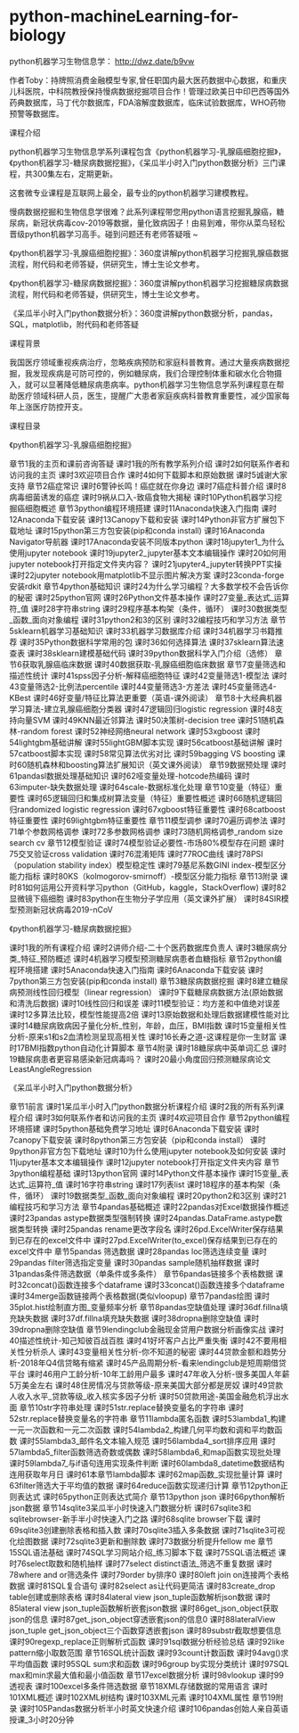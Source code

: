 # python-machineLearning-for-biology
python机器学习生物信息学： http://dwz.date/b9vw


作者Toby：持牌照消费金融模型专家,曾任职国内最大医药数据中心数据，和重庆儿科医院，中科院教授保持慢病数据挖掘项目合作！管理过欧美日中印巴西等国外药典数据库，马丁代尔数据库，FDA溶解度数据库，临床试验数据库，WHO药物预警等数据库。

 

课程介绍

python机器学习生物信息学系列课程包含《python机器学习-乳腺癌细胞挖掘》，《python机器学习-糖尿病数据挖掘》，《呆瓜半小时入门python数据分析》三门课程，共300集左右，定期更新。

这套微专业课程是互联网上最全，最专业的python机器学习建模教程。

慢病数据挖掘和生物信息学很难？此系列课程带您用python语言挖掘乳腺癌，糖尿病，新冠状病毒cov-2019等数据，量化致病因子！由易到难，带你从菜鸟轻松晋级python机器学习高手。碰到问题还有老师答疑哦 ~

《python机器学习-乳腺癌细胞挖掘》：360度讲解python机器学习挖掘乳腺癌数据流程，附代码和老师答疑，供研究生，博士生论文参考。

《python机器学习-糖尿病数据挖掘》：360度讲解python机器学习挖掘糖尿病数据流程，附代码和老师答疑，供研究生，博士生论文参考。

《呆瓜半小时入门python数据分析》：360度讲解python数据分析，pandas，SQL，matplotlib，附代码和老师答疑

 

课程背景

我国医疗领域重视疾病治疗，忽略疾病预防和家庭科普教育。通过大量疾病数据挖掘，我发现疾病是可防可控的，例如糖尿病，我们合理控制体重和碳水化合物摄入，就可以显著降低糖尿病患病率。python机器学习生物信息学系列课程意在帮助医疗领域科研人员，医生，提醒广大患者家庭疾病科普教育重要性，减少国家每年上涨医疗防控开支。

 

课程目录

《python机器学习-乳腺癌细胞挖掘》

章节1我的主页和课前咨询答疑
课时1我的所有教学系列介绍
课时2如何联系作者和访问我的主页
课时3欢迎项目合作
课时4如何下载脚本和原始数据
课时5诚谢大家支持
章节2癌症常识
课时6警钟长鸣！癌症就在你身边
课时7癌症科普介绍
课时8病毒细菌诱发的癌症
课时9祸从口入-致癌食物大揭秘
课时10Python机器学习挖掘癌细胞概述
章节3python编程环境搭建
课时11Anaconda快速入门指南
课时12Anaconda下载安装
课时13Canopy下载和安装
课时14Python非官方扩展包下载地址
课时15python第三方包安装(pip和conda install)
课时16Anaconda Navigator导航器
课时17Anaconda安装不同版本python
课时18jupyter1_为什么使用jupyter notebook
课时19jupyter2_jupyter基本文本编辑操作
课时20如何用jupyter notebook打开指定文件夹内容？
课时21jupyter4_jupyter转换PPT实操
课时22jupyter notebook用matplotlib不显示图片解决方案
课时23conda-forge安装rdkit
章节4python基础知识
课时24为什么学习编程？大多数学校不会告诉你的秘密
课时25python官网
课时26Python文件基本操作
课时27变量_表达式_运算符_值
课时28字符串string
课时29程序基本构架（条件，循环）
课时30数据类型_函数_面向对象编程
课时31python2和3的区别
课时32编程技巧和学习方法
章节5sklearn机器学习基础知识
课时33机器学习数据库介绍
课时34机器学习书籍推荐
课时35Python数据科学常用的包
课时36如何选择算法
课时37sklearn算法速查表
课时38sklearn建模基础代码
课时39python数据科学入门介绍（选修）
章节6获取乳腺癌临床数据
课时40数据获取-乳腺癌细胞临床数据
章节7变量筛选和描述性统计
课时41spss因子分析-解释癌细胞特征
课时42变量筛选1-模型法
课时43变量筛选2-比例法percentile
课时44变量筛选3-方差法
课时45变量筛选4-KBest
课时46好变量/特征比算法更重要（英语-课外阅读）
章节8十大经典机器学习算法-建立乳腺癌细胞分类器
课时47逻辑回归logistic regression
课时48支持向量SVM
课时49KNN最近邻算法
课时50决策树-decision tree
课时51随机森林-random forest
课时52神经网络neural network
课时53xgboost
课时54lightgbm基础讲解
课时55lightGBM脚本实现
课时56catboost基础讲解
课时57catboost脚本实现
课时58常见算法优劣对比
课时59bagging VS boosting
课时60随机森林和boosting算法扩展知识（英文课外阅读）
章节9数据预处理
课时61pandasl数据处理基础知识
课时62哑变量处理-hotcode热编码
课时63imputer-缺失数据处理
课时64scale-数据标准化处理
章节10变量（特征）重要性
课时65逻辑回归和集成树算法变量（特征）重要性概述
课时66随机逻辑回归randomized logistic regression
课时67xgboost特征重要性
课时68catboost特征重要性
课时69lightgbm特征重要性
章节11模型调参
课时70遍历调参法
课时71单个参数网格调参
课时72多参数网格调参
课时73随机网格调参_random size search cv
章节12模型验证
课时74模型验证必要性-市场80%模型存在问题
课时75交叉验证cross validation
课时76混淆矩阵
课时77ROC曲线
课时78PSI（population stability index）模型稳定性
课时79基尼系数GINI index-模型区分能力指标
课时80KS（kolmogorov-smirnoff）-模型区分能力指标
章节13附录
课时81如何运用公开资料学习python（GitHub，kaggle，StackOverflow)
课时82显微镜下癌细胞
课时83python在生物分子学应用（英文课外扩展）
课时84SIR模型预测新冠状病毒2019-nCoV

 

《python机器学习-糖尿病数据挖掘》

课时1我的所有课程介绍
课时2讲师介绍-二十个医药数据库负责人
课时3糖尿病分类_特征_预防概述
课时4机器学习模型预测糖尿病患者血糖指标
章节2python编程环境搭建
课时5Anaconda快速入门指南
课时6Anaconda下载安装
课时7python第三方包安装(pip和conda install)
章节3糖尿病数据挖掘
课时8建立糖尿病预测线性回归模型（linear regression）
课时9下载糖尿病数据方法(原始数据和清洗后数据)
课时10线性回归和误差
课时11模型验证：均方差和中值绝对误差
课时12多算法比较，模型性能提高2倍
课时13原始数据和处理后数据建模性能对比
课时14糖尿病致病因子量化分析_性别，年龄，血压，BMI指数
课时15变量相关性分析-原来s1和s2血清检测呈现高相关性
课时16长寿之道-这课程是你一生财富
课时17BMI指数python自动化计算脚本
章节4附录
课时18糖尿病中英单词汇总
课时19糖尿病患者更容易感染新冠病毒吗？
课时20最小角度回归预测糖尿病论文LeastAngleRegression

 

《呆瓜半小时入门python数据分析》

章节1前言
课时1呆瓜半小时入门python数据分析课程介绍
课时2我的所有系列课程介绍
课时3如何联系作者和访问我的主页
课时4欢迎项目合作
章节2python编程环境搭建
课时5python基础免费学习地址
课时6Anaconda下载安装
课时7canopy下载安装
课时8python第三方包安装（pip和conda install）
课时9python非官方包下载地址
课时10为什么使用jupyter notebook及如何安装
课时11jupyter基本文本编辑操作
课时12jupyter notebook打开指定文件夹内容
章节3python编程基础
课时13python官网
课时14Python文件基本操作
课时15变量_表达式_运算符_值
课时16字符串string
课时17列表list
课时18程序的基本构架（条件，循环）
课时19数据类型_函数_面向对象编程
课时20python2和3区别
课时21编程技巧和学习方法
章节4pandas基础概述
课时22pandas对Excel数据操作概述
课时23pandas astype数据类型强制转换
课时24pandas.DataFrame.astype数据类型转换
课时25pandas rename更改字段名
课时26pd.ExcelWriter保存结果到已存在的excel文件中
课时27pd.ExcelWriter(to_excel)保存结果到已存在的excel文件中
章节5pandas 筛选数据
课时28pandas loc筛选连续变量
课时29pandas filter筛选指定变量
课时30pandas sample随机抽样数据
课时31pandas条件筛选数据（单条件或多条件）
章节6pandas链接多个表格数据
课时32concat()函数连接多个dataframe
课时33concat()函数连接多个dataframe
课时34merge函数链接两个表格数据(类似vloopup)
章节7pandas绘图
课时35plot.hist绘制直方图_变量频率分析
章节8pandas空缺值处理
课时36df.fillna填充缺失数据
课时37df.fillna填充缺失数据
课时38dropna删除空缺值
课时39dropna删除空缺值
章节9lendingclub金融现金贷用户数据分析画像实战
课时40描述性统计-知己知彼百战百胜
课时41好坏客户占比严重失衡
课时42不要用相关性分析杀人
课时43变量相关性分析-你不知道的秘密
课时44贷款金额和趋势分析-2018年Q4信贷略有缩紧
课时45产品周期分析-看来lendingclub是短周期借贷平台
课时46用户工龄分析-10年工龄用户最多
课时47年收入分析-很多美国人年薪5万美金左右
课时48住房情况与贷款等级-原来美国大部分都是房奴
课时49贷款人收入水平_贷款等级_收入核实多因子分析
课时50贷款用途-美国金融危机浮出水面
章节10str字符串处理
课时51str.replace替换变量名的字符串
课时52str.replace替换变量名的字符串
章节11lambda匿名函数
课时53lambda1_构建一元一次函数和一元二次函数
课时54lambda2_构建几何平均数和调和平均数函数
课时55lambda3_邮件名文本输入规范
课时56lambda4_sort排序应用
课时57lambda5_filter函数筛选奇数或偶数
课时58lambda6_和map函数实现批处理
课时59lambda7_与if语句连用实现条件判断
课时60lambda8_datetime数据结构连用获取年月日
课时61本章节lambda脚本
课时62map函数_实现批量计算
课时63filter筛选大于平均值的数据
课时64reduce函数实现递归计算
章节12python正则表达式
课时65python正则表达式简介
章节13python json
课时66python解析json数据
章节14sqlite3呆瓜半小时快速入门数据分析
课时67sqlite3和sqlitebrowser-新手半小时快速入门之路
课时68sqlite browser下载
课时69sqlite3创建删除表格和插入数
课时70sqlite3插入多条数据
课时71sqlite3可视化绘图数据
课时72sqlite3更新和删除数
课时73数据分析提升fellow me
章节15SQL语法基础
课时74SQL学习网站介绍_练习脚本下载
课时75SQL语法概述
课时76select取数和随机抽样
课时77select distinct语法_筛选不重复数据
课时78where and or筛选条件
课时79order by排序0
课时80left join on连接两个表格数据
课时81SQL复合语句
课时82select as让代码更简洁
课时83create_drop table创建或删除表格
课时84lateral view json_tuple函数解析json数据
课时85lateral view json_tuple函数解析嵌套json数据
课时86get_json_object获取json的信息
课时87get_json_object穿透嵌套json的信息0
课时88lateralView json_tuple get_json_object三个函数穿透嵌套json
课时89substr截取想要信息
课时90regexp_replace正则解析式函数
课时91sql数据分析经验总结
课时92like pattern缩小取数范围
章节16SQL统计函数
课时93count计数函数
课时94avg()求平均值函数
课时95SQL sum求和函数
课时96group by实现分类统计
课时97SQL max和min求最大值和最小值函数
章节17excel数据分析
课时98vlookup
课时99透视表
课时100excel多条件筛选数据
章节18XML存储数据的常用语言
课时101XML概述
课时102XML树结构
课时103XML元素
课时104XML属性
章节19附录
课时105Pandas数据分析半小时英文快速介绍
课时106pandas创始人亲自英语授课_3小时20分钟
